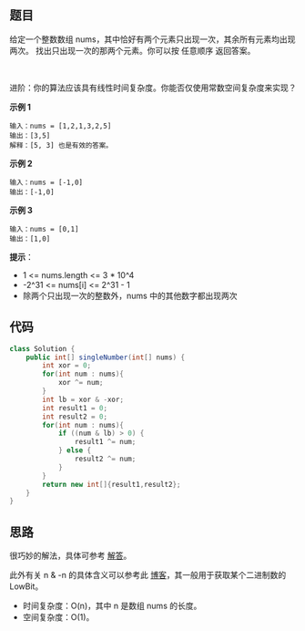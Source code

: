 ## 题目
给定一个整数数组 nums，其中恰好有两个元素只出现一次，其余所有元素均出现两次。 找出只出现一次的那两个元素。你可以按 任意顺序 返回答案。

 

进阶：你的算法应该具有线性时间复杂度。你能否仅使用常数空间复杂度来实现？

**示例 1**
```
输入：nums = [1,2,1,3,2,5]
输出：[3,5]
解释：[5, 3] 也是有效的答案。
```

**示例 2**
```
输入：nums = [-1,0]
输出：[-1,0]
```

**示例 3**
```
输入：nums = [0,1]
输出：[1,0]
```

**提示**：

* 1 <= nums.length <= 3 * 10^4
* -2^31 <= nums[i] <= 2^31 - 1
* 除两个只出现一次的整数外，nums 中的其他数字都出现两次

## 代码
```JAVA
class Solution {
    public int[] singleNumber(int[] nums) {
        int xor = 0;
        for(int num : nums){
            xor ^= num;
        }
        int lb = xor & -xor;
        int result1 = 0;
        int result2 = 0;
        for(int num : nums){
            if ((num & lb) > 0) {
                result1 ^= num;
            } else {
                result2 ^= num;
            }
        }
        return new int[]{result1,result2};
    }
}
```

## 思路

很巧妙的解法，具体可参考 [解答](https://leetcode-cn.com/problems/single-number-iii/solution/zhi-chu-xian-yi-ci-de-shu-zi-iii-by-leet-4i8e/)。

此外有关 n & -n 的具体含义可以参考此 [博客](https://blog.csdn.net/oyoung_2012/article/details/79932394)，其一般用于获取某个二进制数的 LowBit。

* 时间复杂度：O(n)，其中 n 是数组 nums 的长度。
* 空间复杂度：O(1)。